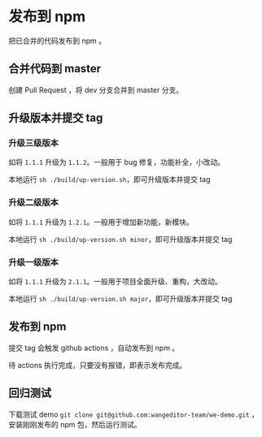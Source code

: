 # 发布到 npm

把已合并的代码发布到 npm 。

## 合并代码到 master

创建 Pull Request ，将 dev 分支合并到 master 分支。

## 升级版本并提交 tag

### 升级三级版本

如将 `1.1.1` 升级为 `1.1.2`。一般用于 bug 修复，功能补全，小改动。

本地运行 `sh ./build/up-version.sh`，即可升级版本并提交 tag

### 升级二级版本

如将 `1.1.1` 升级为 `1.2.1`。一般用于增加新功能，新模块。

本地运行 `sh ./build/up-version.sh minor`，即可升级版本并提交 tag

### 升级一级版本

如将 `1.1.1` 升级为 `2.1.1`。一般用于项目全面升级、重构，大改动。

本地运行 `sh ./build/up-version.sh major`，即可升级版本并提交 tag

## 发布到 npm

提交 tag 会触发 github actions ，自动发布到 npm 。

待 actions 执行完成，只要没有报错，即表示发布完成。

## 回归测试

下载测试 demo `git clone git@github.com:wangeditor-team/we-demo.git` ，安装刚刚发布的 npm 包，然后运行测试。
